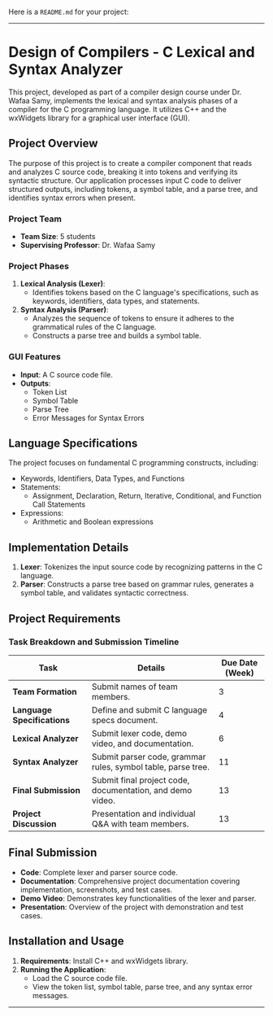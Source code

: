 Here is a `README.md` for your project:

---

# Design of Compilers - C Lexical and Syntax Analyzer

This project, developed as part of a compiler design course under Dr. Wafaa Samy, implements the lexical and syntax analysis phases of a compiler for the C programming language. It utilizes C++ and the wxWidgets library for a graphical user interface (GUI).

## Project Overview

The purpose of this project is to create a compiler component that reads and analyzes C source code, breaking it into tokens and verifying its syntactic structure. Our application processes input C code to deliver structured outputs, including tokens, a symbol table, and a parse tree, and identifies syntax errors when present.

### Project Team
- **Team Size**: 5 students
- **Supervising Professor**: Dr. Wafaa Samy

### Project Phases

1. **Lexical Analysis (Lexer)**: 
   - Identifies tokens based on the C language's specifications, such as keywords, identifiers, data types, and statements.
2. **Syntax Analysis (Parser)**:
   - Analyzes the sequence of tokens to ensure it adheres to the grammatical rules of the C language.
   - Constructs a parse tree and builds a symbol table.

### GUI Features
- **Input**: A C source code file.
- **Outputs**:
  - Token List
  - Symbol Table
  - Parse Tree
  - Error Messages for Syntax Errors

## Language Specifications

The project focuses on fundamental C programming constructs, including:
- Keywords, Identifiers, Data Types, and Functions
- Statements:
  - Assignment, Declaration, Return, Iterative, Conditional, and Function Call Statements
- Expressions:
  - Arithmetic and Boolean expressions

## Implementation Details

1. **Lexer**: Tokenizes the input source code by recognizing patterns in the C language.
2. **Parser**: Constructs a parse tree based on grammar rules, generates a symbol table, and validates syntactic correctness.

## Project Requirements

### Task Breakdown and Submission Timeline

| Task                          | Details                                                         | Due Date (Week) |
|-------------------------------|-----------------------------------------------------------------|-----------------|
| **Team Formation**            | Submit names of team members.                                  | 3               |
| **Language Specifications**    | Define and submit C language specs document.                  | 4               |
| **Lexical Analyzer**           | Submit lexer code, demo video, and documentation.             | 6               |
| **Syntax Analyzer**            | Submit parser code, grammar rules, symbol table, parse tree.  | 11              |
| **Final Submission**           | Submit final project code, documentation, and demo video.     | 13              |
| **Project Discussion**         | Presentation and individual Q&A with team members.            | 13              |

## Final Submission

- **Code**: Complete lexer and parser source code.
- **Documentation**: Comprehensive project documentation covering implementation, screenshots, and test cases.
- **Demo Video**: Demonstrates key functionalities of the lexer and parser.
- **Presentation**: Overview of the project with demonstration and test cases.

## Installation and Usage

1. **Requirements**: Install C++ and wxWidgets library.
2. **Running the Application**:
   - Load the C source code file.
   - View the token list, symbol table, parse tree, and any syntax error messages.

---

